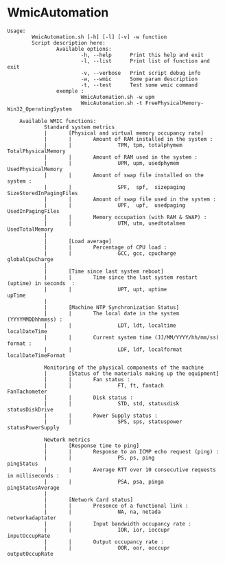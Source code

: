 # WmicAutomation

    Usage: 
            WmicAutomation.sh [-h] [-l] [-v] -w function
            Script description here:
                    Available options:
                            -h, --help      Print this help and exit
                            -l, --list      Print list of function and exit
                            -v, --verbose   Print script debug info
                            -w, --wmic      Some param description
                            -t, --test      Test some wmic command
                    exemple : 
                            WmicAutomation.sh -w upm
                            WmicAutomation.sh -t FreePhysicalMemory-Win32_OperatingSystem

        Available WMIC functions:
                Standard system metrics
                |       [Physical and virtual memory occupancy rate]
                |       |       Amount of RAM installed in the system : 
                |       |               TPM, tpm, totalphymem                  TotalPhysicalMemory
                |       |       Amount of RAM used in the system : 
                |       |               UPM, upm, usedphymem                   UsedPhysicalMemory
                |       |       Amount of swap file installed on the system : 
                |       |               SPF,  spf,  sizepaging                 SizeStoredInPagingFiles
                |       |       Amount of swap file used in the system : 
                |       |               UPF,  upf,  usedpaging                 UsedInPagingFiles
                |       |       Memory occupation (with RAM & SWAP) :
                |       |               UTM, utm, usedtotalmem                 UsedTotalMemory 
                |
                |       [Load average]
                |       |       Percentage of CPU load :
                |       |               GCC, gcc, cpucharge                    globalCpuCharge
                |
                |       [Time since last system reboot]
                |       |       Time since the last system restart (uptime) in seconds  :
                |       |               UPT, upt, uptime                       upTime
                |
                |       [Machine NTP Synchronization Status]
                |       |       The local date in the system (YYYYMMDDhhmmss) :
                |       |               LDT, ldt, localtime                    localDateTime
                |       |       Current system time (JJ/MM/YYYY/hh/mm/ss) format :
                |       |               LDF, ldf, localformat                  localDateTimeFormat 
                
                Monitoring of the physical components of the machine 
                |       [Status of the materials making up the equipment]
                |       |       Fan status :
                |       |               FT, ft, fantach                        FanTachometer
                |       |       Disk status :
                |       |               STD, std, statusdisk                   statusDiskDrive 
                |       |       Power Supply status :
                |       |               SPS, sps, statuspower                  statusPowerSupply

                Newtork metrics
                |       [Response time to ping]
                |       |       Response to an ICMP echo request (ping) :
                |       |               PS, ps, ping                           pingStatus
                |       |       Average RTT over 10 consecutive requests in milliseconds : 
                |       |               PSA, psa, pinga                        pingStatusAverage
                |
                |       [Network Card status]
                |       |       Presence of a functional link :
                |       |               NA, na, netada                         networkadaptater
                |       |       Input bandwidth occupancy rate :
                |       |               IOR, ior, ioccupr                      inputOccupRate
                |       |       Output occupancy rate :
                |       |               OOR, oor, ooccupr                      outputOccupRate
